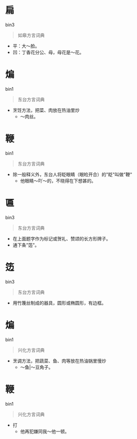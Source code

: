 # 扁
bin3
> 如皋方言词典
- 平：大～脸。
- 凹：丁香花分公、母，母花是～花。

# 煸
bin1
> 东台方言词典
- 烹饪方法，把菜、肉放在热油里炒
  - ～肉丝。

# 鞭
bin1
> 东台方言词典
- 除一般释义外，东台人将眨眼睛（眼睑开合）的"眨"叫做"鞭"
  - 他眼睛～吖～的，不晓得在下想甚的。

# 匾
bin3
> 东台方言词典
- 在上面题字作为标记或贺礼、赞颂的长方形牌子。
- 通下条"笾"。

# 笾
bin3
> 东台方言词典
- 用竹篾丝制成的器具，圆形或椭圆形，有边框。

# 煸
bin1
> 兴化方言词典
- 烹调方法，把蔬菜、鱼、肉等放在热油锅里慢炒
  - ～鱼|～豆角子。

# 鞭
bin1
> 兴化方言词典
- 打
  - 他再犯嫌同我～他一顿。
